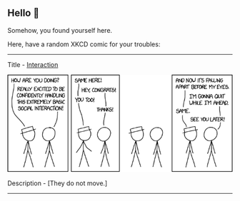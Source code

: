 ## Hello 👀

Somehow, you found yourself here.

Here, have a random XKCD comic for your troubles:

-----------------------------------

Title - [Interaction](https://xkcd.com/1961)

![Interaction](./random_comic.png)

Description - [They do not move.]

-----------------------------------